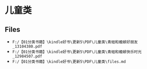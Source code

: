 # 儿童类

## Files

- `F:/【01分类书籍】\kindle好书\更新5\PDF\儿童类\青蛙和蟾蜍好朋友_13104380.pdf`
- `F:/【01分类书籍】\kindle好书\更新5\PDF\儿童类\青蛙和蟾蜍快乐时光_12984507.pdf`
- `F:/【01分类书籍】\kindle好书\更新5\PDF\儿童类\files.md`
